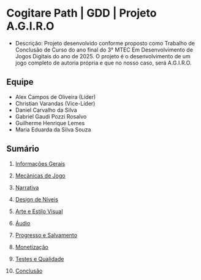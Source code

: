 # Cogitare Path | GDD | Projeto A.G.I.R.O
- Descrição: Projeto desenvolvido conforme proposto como Trabalho de Conclusão de Curso do ano final do 3° MTEC Em Desenvolvimento de Jogos Digitais do ano de 2025. O projeto é o desenvolvimento de um jogo completo de autoria própria e que no nosso caso, será A.G.I.R.O.
## Equipe

- Alex Campos de Oliveira (Líder)
- Christian Varandas (Vice-Líder)
- Daniel Carvalho da Silva
- Gabriel Gaudi Pozzi Rosalvo
- Guilherme Henrique Lemes
- Maria Eduarda da Silva Souza


## Sumário

1. [Informações Gerais](https://github.com/CogitarePath/GDDCogitarePath/wiki/1.-Informa%C3%A7%C3%B5es-Gerais) <br>

2. [Mecãnicas de Jogo](https://github.com/CogitarePath/GDDCogitarePath/wiki/2.-Mec%C3%A2nicas-de-Jogo) <br>

3. [Narrativa](https://github.com/CogitarePath/GDDCogitarePath/wiki/3.-Narrativa) <br>

4. [Design de Níveis](https://github.com/CogitarePath/GDDCogitarePath/wiki/4.-Design-de-N%C3%ADveis) <br>

5. [Arte e Estilo Visual](https://github.com/CogitarePath/GDDCogitarePath/wiki/5.-Arte-e-Estilo-VIsual) <br>

6. [Áudio](https://github.com/CogitarePath/GDDCogitarePath/wiki/6.-%C3%81udio)

7. [Progresso e Salvamento](https://github.com/CogitarePath/GDDCogitarePath/wiki/7.-Progresso-e-Salvamento)

8. [Monetização](https://github.com/CogitarePath/GDDCogitarePath/wiki/8.-Monetiza%C3%A7%C3%A3o)

9. [Testes e Qualidade](https://github.com/CogitarePath/GDDCogitarePath/wiki/9.-Testes-e-Qualidade)

10. [Conclusão](https://github.com/CogitarePath/GDDCogitarePath/wiki/10.-Conclus%C3%A3o)
